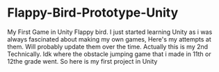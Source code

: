 # Flappy-Bird-Prototype-Unity
My First Game in Unity Flappy bird. I just started learning Unity as i was always fascinated about making my own games, Here's my attempts at them. Will probably update them over the time. Actually this is my 2nd Technically. Idk where the obstacle jumping game that i made in 11th or 12the grade went. So here is my first project in Unity
